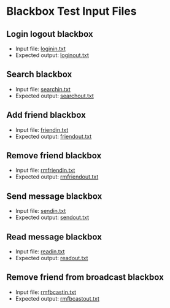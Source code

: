 Blackbox Test Input Files
=========================

Login logout blackbox
---------------------
* Input file: [loginin.txt](https://github.com/zarcen/wisc_grading/blob/master/cs367_s16_p1/loginin.txt)
* Expected output: [loginout.txt](https://github.com/zarcen/wisc_grading/blob/master/cs367_s16_p1/loginout.txt)

Search blackbox
---------------
* Input file: [searchin.txt](https://github.com/zarcen/wisc_grading/blob/master/cs367_s16_p1/searchin.txt)
* Expected output: [searchout.txt](https://github.com/zarcen/wisc_grading/blob/master/cs367_s16_p1/searchout.txt)

Add friend blackbox
-------------------
* Input file: [friendin.txt](https://github.com/zarcen/wisc_grading/blob/master/cs367_s16_p1/friendin.txt)
* Expected output: [friendout.txt](https://github.com/zarcen/wisc_grading/blob/master/cs367_s16_p1/friendout.txt)

Remove friend blackbox
----------------------
* Input file: [rmfriendin.txt](https://github.com/zarcen/wisc_grading/blob/master/cs367_s16_p1/rmfriendin.txt)
* Expected output: [rmfriendout.txt](https://github.com/zarcen/wisc_grading/blob/master/cs367_s16_p1/rmfriendout.txt)

Send message blackbox
---------------------
* Input file: [sendin.txt](https://github.com/zarcen/wisc_grading/blob/master/cs367_s16_p1/sendin.txt)
* Expected output: [sendout.txt](https://github.com/zarcen/wisc_grading/blob/master/cs367_s16_p1/sendout.txt)

Read message blackbox
---------------------
* Input file: [readin.txt](https://github.com/zarcen/wisc_grading/blob/master/cs367_s16_p1/readin.txt)
* Expected output: [readout.txt](https://github.com/zarcen/wisc_grading/blob/master/cs367_s16_p1/readout.txt)

Remove friend from broadcast blackbox
-------------------------------------
* Input file: [rmfbcastin.txt](https://github.com/zarcen/wisc_grading/blob/master/cs367_s16_p1/rmfbcastin.txt)
* Expected output: [rmfbcastout.txt](https://github.com/zarcen/wisc_grading/blob/master/cs367_s16_p1/rmfbcastout.txt)
